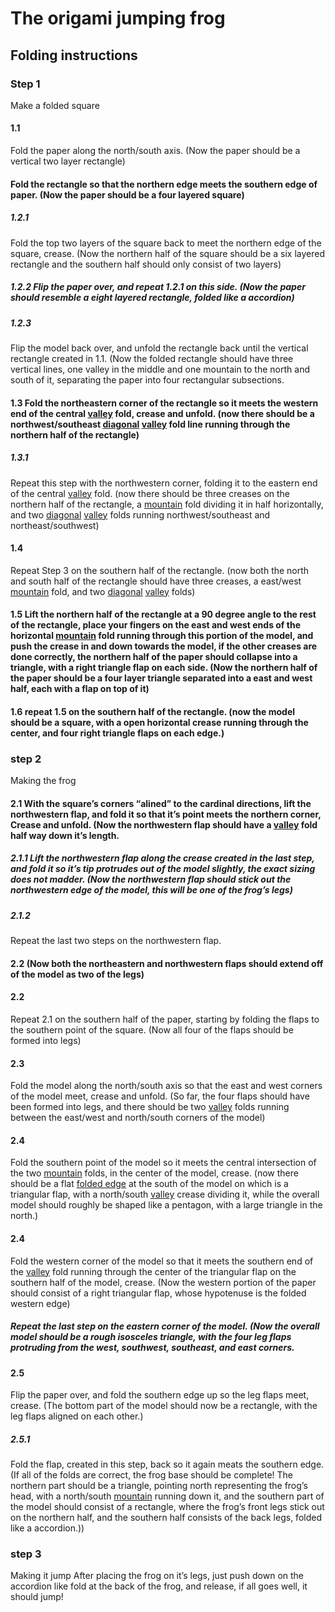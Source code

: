 # The origami jumping frog

## Folding instructions

### Step 1
Make a folded square

#### 1.1
Fold the paper along the north/south axis. (Now the paper should be a vertical two layer rectangle)

#### Fold the rectangle so that the northern edge meets the southern edge of paper. (Now the paper should be a four layered square)
##### 1.2.1
Fold the top two layers of the square back to meet the northern edge of the square, crease. (Now the northern half of the square should be a six layered rectangle and the southern half should only consist of two layers)
##### 1.2.2 Flip the paper over, and repeat 1.2.1 on this side. (Now the paper should resemble a eight layered rectangle, folded like a accordion)
##### 1.2.3
Flip the model back over, and unfold the rectangle back until the vertical rectangle created in 1.1. (Now the folded rectangle should have three vertical lines, one valley in the middle and one mountain to the north and south of it, separating the paper into four rectangular subsections.

#### 1.3 Fold the northeastern corner of the rectangle so it meets the western end of the central [valley](valley.md) fold, crease and unfold. (now there should be a northwest/southeast [diagonal](diagonal.md) [valley](valley.md) fold line running through the northern half of the rectangle)
##### 1.3.1
Repeat this step with the northwestern corner, folding it to the eastern end of the central [valley](valley.md) fold. (now there should be three creases on the northern half of the rectangle, a [mountain](mountain.md) fold dividing it in half horizontally, and two [diagonal](diagonal.md) [valley](valley.md) folds running northwest/southeast and northeast/southwest)

#### 1.4
Repeat Step 3 on the southern half of the rectangle. (now both the north and south half of the rectangle should have three creases, a east/west [mountain](mountain.md) fold, and two [diagonal](diagonal.md) [valley](valley.md) folds)

#### 1.5 Lift the northern half of the rectangle at a 90 degree angle to the rest of the rectangle, place your fingers on the east and west ends of the horizontal [mountain](mountain.md) fold running through this portion of the model, and push the crease in and down towards the model, if the other creases are done correctly, the northern half of the paper should collapse into a triangle, with a right triangle flap on each side. (Now the northern half of the paper should be a four layer triangle separated into a east and west half, each with a flap on top of it)

#### 1.6 repeat 1.5 on the southern half of the rectangle. (now the model should be a square, with a open horizontal crease running through the center, and four right triangle flaps on each edge.)


### step 2
Making the frog
#### 2.1 With the square’s corners “alined” to the cardinal directions, lift the northwestern flap, and fold it so that it’s point meets the northern corner, Crease and unfold. (Now the northwestern flap should have a [valley](valley.md) fold half way down it’s length.
##### 2.1.1 Lift the northwestern flap along the crease created in the last step, and fold it so it’s tip protrudes out of the model slightly, the exact sizing does not madder. (Now the northwestern flap should stick out the northwestern edge of the model, this will be one of the frog’s legs)


##### 2.1.2
Repeat the last two steps on the northwestern flap.

#### 2.2 (Now both the northeastern and northwestern flaps should extend off of the model as two of the legs)

#### 2.2
Repeat 2.1 on the southern half of the paper, starting by folding the flaps to the southern point of the square. (Now all four of the flaps should be formed into legs)

#### 2.3
Fold the model along the north/south axis so that the east and west corners of the model meet, crease and unfold. (So far, the four flaps should have been formed into legs, and there should be two [valley](valley.md) folds running between the east/west and north/south corners of the model)

#### 2.4
Fold the southern point of the model so it meets the central intersection of the two [mountain](mountain.md) folds, in the center of the model, crease. (now there should be a flat [folded edge](foldededge.md) at the south of the model on which is a triangular flap, with a north/south [valley](valley.md) crease dividing it, while the overall model should roughly be shaped like a pentagon, with a large triangle in the north.)

#### 2.4
Fold the western corner of the model so that it meets the southern end of the [valley](valley.md) fold running through the center of the triangular flap on the southern half of the model, crease. (Now the western portion of the paper should consist of a right triangular flap, whose hypotenuse is the folded western edge)
##### Repeat the last step on the eastern corner of the model. (Now the overall model should be a rough isosceles triangle, with the four leg flaps protruding from the west, southwest, southeast, and east corners.

#### 2.5
Flip the paper over, and fold the southern edge up so the leg flaps meet, crease. (The bottom part of the model should now be a rectangle, with the leg flaps aligned on each other.)
##### 2.5.1
Fold the flap, created in this step, back so it again meats the southern edge. (If all of the folds are correct, the frog base should be complete! The northern part should be a triangle, pointing north representing the frog’s head, with a north/south [mountain](mountain.md) running down it, and the southern part of the model should consist of a rectangle, where the frog’s front legs stick out on the northern half, and the southern half consists of the back legs, folded like a accordion.))


### step 3
Making it jump
After placing the frog on it’s legs, just push down on the accordion like fold at the back of the frog, and release, if all goes well, it should jump!
